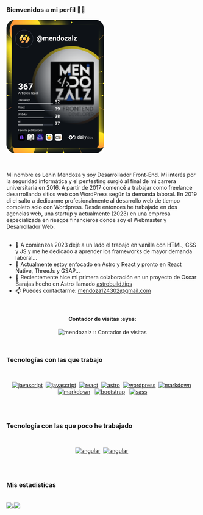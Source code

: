 ### Bienvenidos a mi perfil ✌🏼 

<a href="https://app.daily.dev/DailyDevTips"><img src="https://github.com/mendozalz/mendozalz/blob/main/devcard.svg" width="256" alt="Lenin Mendoza Dev Card"/></a>
                                                     
<br>
<p width="256">
Mi nombre es Lenin Mendoza y soy Desarrollador Front-End.
Mi interés por la seguridad informática y el pentesting surgió al final de mi carrera universitaria en 2016. A partir de 2017 comencé a trabajar como freelance desarrollando sitios web con WordPress según la demanda laboral. En 2019 di el salto a dedicarme profesionalmente al desarrollo web de tiempo completo solo con Wordpress. Desde entonces he trabajado en dos agencias web, una startup y actualmente (2023) en una empresa especializada en riesgos financieros donde soy el Webmaster y Desarrollador Web.<br><br>


- 🔭 A comienzos 2023 dejé a un lado el trabajo en vanilla con HTML, CSS y JS y me he dedicado a aprender los frameworks de mayor demanda laboral...
- 🌱  Actualmente estoy enfocado en Astro y React y pronto en React Native, ThreeJs y GSAP...
- 👯 Recientemente hice mi primera colaboración en un proyecto de Oscar Barajas hecho en Astro llamado <a href="https://astro-tips.netlify.app/">astrobuild.tips</a>
- 📫 Puedes contactarme: <a href="mailto:mendoza124302@gmail.com">mendoza124302@gmail.com</a>
</p>

<br>

<h4 align="center">Contador de visitas :eyes:</h4>

<p align="center"><img src="https://profile-counter.glitch.me/{mendozalz}/count.svg" alt="mendozalz :: Contador de visitas" /></p>

<br>

### Tecnologías con las que trabajo

<br>

<p align="center">
<a href="https://github.com/mendozal"><img src="https://img.shields.io/badge/JS-F7E018.svg?style=for-the-badge&logo=javascript&logoColor=F7E018&labelColor=000000" alt="javascript"></a>&nbsp
 <a href="https://github.com/mendozal"><img src="https://img.shields.io/badge/ts-007ACC.svg?style=for-the-badge&logo=typescript&logoColor=007ACC&labelColor=000000" alt="javascript"></a>&nbsp
 <a href="https://github.com/mendozalz"><img src="https://img.shields.io/badge/react-5ED3F3.svg?style=for-the-badge&logo=react&logoColor=5ED3F3&labelColor=000000" alt="react"></a>&nbsp
 <a href="https://github.com/mendozalz"><img src="https://img.shields.io/badge/astro-D34B05.svg?style=for-the-badge&logo=astro&logoColor=D34B05&labelColor=000000" alt="astro"></a>&nbsp
 <a href="https://github.com/mendozalz"><img src="https://img.shields.io/badge/WordPress-117AC9.svg?style=for-the-badge&logo=WordPress&logoColor=117AC9&labelColor=000000" alt="wordpress"></a>&nbsp
 <a href="https://github.com/mendozalz"><img src="https://img.shields.io/badge/markdown-ffffff.svg?style=for-the-badge&logo=markdown&logoColor=ffffff&labelColor=000000" alt="markdown"></a>&nbsp
 <a href="https://github.com/mendozalz"><img src="https://img.shields.io/badge/tailwind-06B6D4.svg?style=for-the-badge&logo=tailwindcss&logoColor=06B6D4&labelColor=ffffff" alt="markdown"></a> &nbsp
 <a href="https://github.com/mendozalz"><img src="https://img.shields.io/badge/bootstrap-%238511FA.svg?style=for-the-badge&logo=bootstrap&logoColor=8511fa&labelColor=ffffff" alt="bootstrap"></a>
  &nbsp 
  <a href="https://github.com/mendozalz"><img src="https://img.shields.io/badge/SASS-hotpink.svg?style=for-the-badge&logo=SASS&logoColor=ff69b4&labelColor=ffffff" alt="sass"></a> 
</p><br>
<br>

### Tecnología con las que poco he trabajado

<br>

<p align="center">
 <a href="https://github.com/mendozalz"><img src="https://img.shields.io/badge/angular-DD0031.svg?style=for-the-badge&logo=angular&logoColor=DD0031&labelColor=000000" alt="angular"></a>&nbsp
 <a href="https://github.com/mendozalz"><img src="https://img.shields.io/badge/threejs-000000.svg?style=for-the-badge&logo=three.js&logoColor=000000&labelColor=ffffff" alt="angular"></a>&nbsp
</p><br>

<br>

### Mis estadisticas

<br>

<a href="https://github.com/mendozalz/github-readme-stats">
  <img height=200 align="center" src="https://github-readme-stats.vercel.app/api?username=mendozalz" />
</a>
<a href="https://github.com/mendozalz/convoychat">
  <img height=200 align="center" src="https://github-readme-stats.vercel.app/api/top-langs?username=mendozalz&layout=compact&langs_count=8&card_width=320" />
</a>



<br></br>
